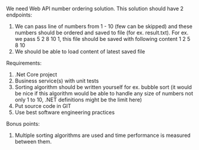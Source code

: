 ﻿We need Web API number ordering solution. This solution should have 2 endpoints:

1. We can pass line of numbers from 1 - 10 (few can be skipped) and these numbers should be ordered and saved to file (for ex. result.txt). 
   For ex. we pass 5 2 8 10 1, this file should be saved with following content 1 2 5 8 10
2. We should be able to load content of latest saved file

Requirements:

1. .Net Core project
2. Business service(s) with unit tests
3. Sorting algorithm should be written yourself for ex. bubble sort (it would be nice if this algorithm would be able to handle any size of numbers not only 1 to 10, .NET definitions might be the limit here)
4. Put source code in GIT
5. Use best software engineering practices

Bonus points:

1. Multiple sorting algorithms are used and time performance is measured between them.